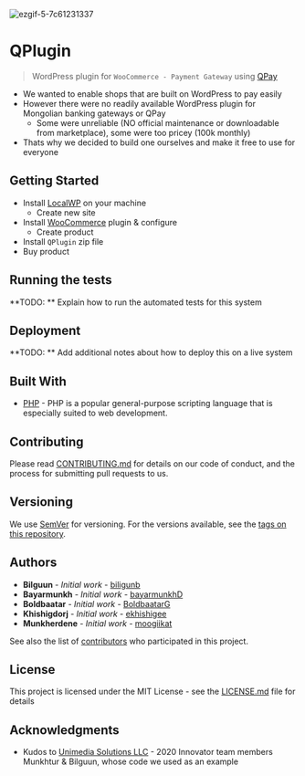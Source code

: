 ![ezgif-5-7c61231337](https://user-images.githubusercontent.com/26878066/150959215-161131b9-f350-4473-9e41-37e1acd0f609.gif)

# QPlugin

> WordPress plugin for `WooCommerce - Payment Gateway` using [QPay](https://qpay.mn/)

- We wanted to enable shops that are built on WordPress to pay easily
- However there were no readily available WordPress plugin for Mongolian banking gateways or QPay
  - Some were unreliable (NO official maintenance or downloadable from marketplace), some were too pricey (100k monthly)
- Thats why we decided to build one ourselves and make it free to use for everyone

## Getting Started

- Install [LocalWP](https://localwp.com/) on your machine
  - Create new site
- Install [WooCommerce](https://woocommerce.com/) plugin & configure
  - Create product
- Install `QPlugin` zip file
- Buy product

## Running the tests

**TODO: ** Explain how to run the automated tests for this system

## Deployment

**TODO: ** Add additional notes about how to deploy this on a live system

## Built With

* [PHP](https://www.php.net/) - PHP is a popular general-purpose scripting language that is especially suited to web development.

## Contributing

Please read [CONTRIBUTING.md](CONTRIBUTING.md) for details on our code of conduct, and the process for submitting pull requests to us.

## Versioning

We use [SemVer](http://semver.org/) for versioning. For the versions available, see the [tags on this repository](https://github.com/biligunb/qplugin/tags). 

## Authors

* **Bilguun** - *Initial work* - [biligunb](https://github.com/biligunb)
* **Bayarmunkh** - *Initial work* - [bayarmunkhD](https://github.com/bayarmunkhD)
* **Boldbaatar** - *Initial work* - [BoldbaatarG](https://github.com/BoldbaatarG)
* **Khishigdorj** - *Initial work* - [ekhishigee](https://github.com/ekhishigee)
* **Munkherdene** - *Initial work* - [moogiikat](https://github.com/moogiikat)

See also the list of [contributors](https://github.com/biligunb/qplugin/contributors) who participated in this project.

## License

This project is licensed under the MIT License - see the [LICENSE.md](LICENSE.md) file for details

## Acknowledgments

* Kudos to [Unimedia Solutions LLC](https://unimedia.mn/) - 2020 Innovator team members Munkhtur & Bilguun, whose code we used as an example
